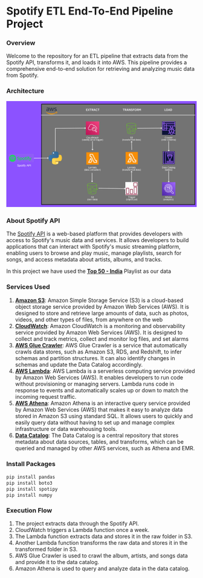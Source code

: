# Spotify ETL End-To-End Pipeline Project

### Overview

 Welcome to the repository for an ETL pipeline that extracts data from the Spotify API, transforms it, and loads it into AWS. This pipeline provides a comprehensive end-to-end solution for retrieving and analyzing music data from Spotify.
 
 ### Architecture
 ![Architecture Diagram](https://github.com/shagunshri33/spotify-end-to-end-project/blob/main/Architecture.jpeg)
 
 ### About Spotify API
 The [Spotify API](https://developer.spotify.com/documentation/) is a web-based platform that provides developers with access to Spotify's music data and services. It allows developers to build applications that can interact with Spotify's music streaming platform, enabling users to browse and play music, manage playlists, search for songs, and access metadata about artists, albums, and tracks.
 
 In this project we have used the [**Top 50 - India**](https://open.spotify.com/playlist/37i9dQZEVXbLZ52XmnySJg) Playlist as our data    
 
 ### Services Used
 
1. [**Amazon S3**](https://docs.aws.amazon.com/s3/index.html): Amazon Simple Storage Service (S3) is a cloud-based object storage service provided by Amazon Web Services (AWS). It is designed to store and retrieve large amounts of data, such as photos, videos, and other types of files, from anywhere on the web
2. [**CloudWatch**](https://docs.aws.amazon.com/cloudwatch/): Amazon CloudWatch is a monitoring and observability service provided by Amazon Web Services (AWS). It is designed to collect and track metrics, collect and monitor log files, and set alarms
3. [**AWS Glue Crawler**](https://docs.aws.amazon.com/glue/latest/webapi/API_Crawler.html): AWS Glue Crawler is a service that automatically crawls data stores, such as Amazon S3, RDS, and Redshift, to infer schemas and partition structures. It can also identify changes in schemas and update the Data Catalog accordingly.
4. [**AWS Lambda**](https://docs.aws.amazon.com/lambda/index.html): AWS Lambda is a serverless computing service provided by Amazon Web Services (AWS). It enables developers to run code without provisioning or managing servers. Lambda runs code in response to events and automatically scales up or down to match the incoming request traffic.
5. [**AWS Athena**](https://docs.aws.amazon.com/athena/): Amazon Athena is an interactive query service provided by Amazon Web Services (AWS) that makes it easy to analyze data stored in Amazon S3 using standard SQL. It allows users to quickly and easily query data without having to set up and manage complex infrastructure or data warehousing tools.
6. [**Data Catalog**](https://docs.aws.amazon.com/glue/latest/dg/catalog-and-crawler.html): The Data Catalog is a central repository that stores metadata about data sources, tables, and transforms, which can be queried and managed by other AWS services, such as Athena and EMR.

### Install Packages
```
pip install pandas
pip install boto3
pip install spotipy
pip install numpy
```

### Execution Flow
1. The project extracts data through the Spotify API.
2. CloudWatch triggers a Lambda function once a week.
3. The Lambda function extracts data and stores it in the raw folder in S3.
4. Another Lambda function transforms the raw data and stores it in the transformed folder in S3.
5. AWS Glue Crawler is used to crawl the album, artists, and songs data and provide it to the data catalog.
6. Amazon Athena is used to query and analyze data in the data catalog.
 
